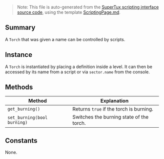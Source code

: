 > Note: This file is auto-generated from the [SuperTux scripting interface source code](https://github.com/SuperTux/supertux/tree/master/src/scripting), using the template [ScriptingPage.md](https://github.com/SuperTux/wiki/tree/master/templates/ScriptingPage.md).

Summary
-------

A `Torch` that was given a name can be controlled by scripts.

Instance
--------

A `Torch` is instantiated by placing a definition inside a level. It can then be accessed by its name from a script or via `sector.name` from the console. 

Methods
-------

Method | Explanation
-------|-------
`get_burning()` | Returns `true` if the torch is burning. 
`set_burning(bool burning)` | Switches the burning state of the torch. 


Constants
---------

None.
